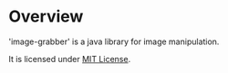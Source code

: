 # Overview
'image-grabber' is a java library for image manipulation.  

It is licensed under [MIT License](http://opensource.org/licenses/MIT).
